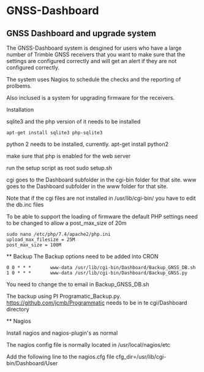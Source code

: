 # GNSS-Dashboard
## GNSS Dashboard and upgrade system

The GNSS-Dashboard system is desgined for users who have a large number of Trimble GNSS receivers that you
want to make sure that the settings are configured correctly and will get an alert if they are not configured correctly.

The system uses Nagios to schedule the checks and the reporting of prolbems.

Also inclused is a system for upgrading firmware for the receivers.

Installation

sqlite3 and the php version of it needs to be installed

    apt-get install sqlite3 php-sqlite3

python 2 needs to be installed, currently.
    apt-get install python2



make sure that php is enabled for the web server

run the setup script as root
    sudo setup.sh

  cgi goes to the Dashboard subfolder in the cgi-bin folder for that site.
  www goes to the Dashboard subfolder in the www folder for that site.


Note that if the cgi files are not installed in /usr/lib/cgi-bin/ you have to edit the db.inc files


To be able to support the loading of firmware the default PHP settings need to be changed to allow a post_max_size of 20m

    sudo nano /etc/php/7.4/apache2/php.ini
    upload_max_filesize = 25M
    post_max_size = 100M

** Backup
The Backup options need to be added into CRON

    0 0 * * *       www-data /usr/lib/cgi-bin/Dashboard/Backup_GNSS_DB.sh
    1 0 * * *       www-data /usr/lib/cgi-bin/Dashboard/Backup_GNSS.py


You need to change the to email in Backup_GNSS_DB.sh

The backup using PI Programatic_Backup.py. https://github.com/jcmb/Programmatic needs to be in te cgi/Dashboard directory

** Nagios

Install nagios and nagios-plugin's as normal

The nagios config file is normally located in
    /usr/local/nagios/etc

Add the following line to the nagios.cfg file
    cfg_dir=/usr/lib/cgi-bin/Dashboard/User
